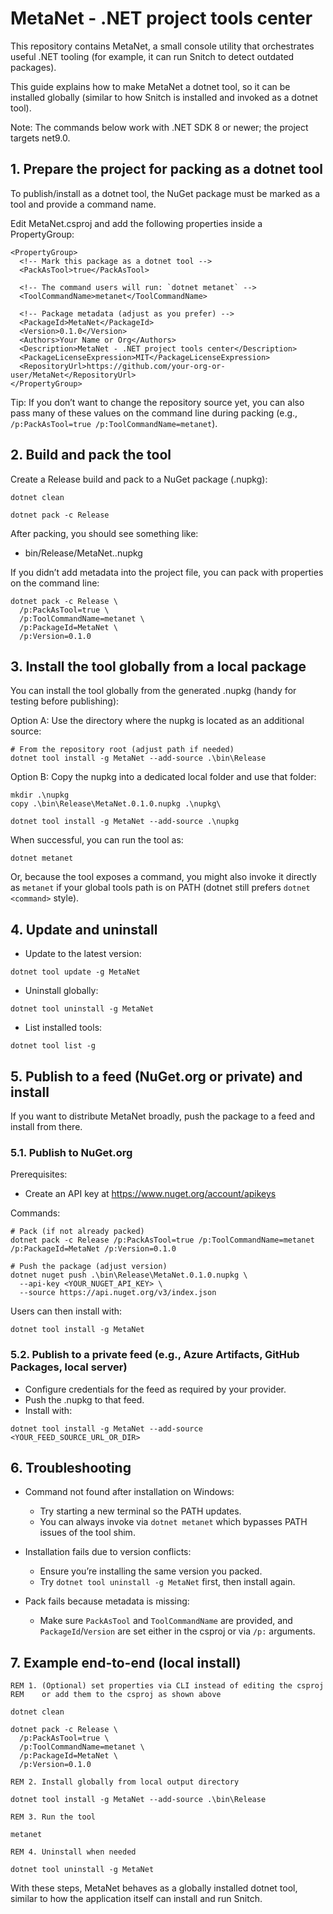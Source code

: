 # MetaNet - .NET project tools center

This repository contains MetaNet, a small console utility that orchestrates useful .NET tooling (for example, it can run Snitch to detect outdated packages).

This guide explains how to make MetaNet a dotnet tool, so it can be installed globally (similar to how Snitch is installed and invoked as a dotnet tool).

Note: The commands below work with .NET SDK 8 or newer; the project targets net9.0.

## 1. Prepare the project for packing as a dotnet tool

To publish/install as a dotnet tool, the NuGet package must be marked as a tool and provide a command name.

Edit MetaNet.csproj and add the following properties inside a PropertyGroup:

```
<PropertyGroup>
  <!-- Mark this package as a dotnet tool -->
  <PackAsTool>true</PackAsTool>

  <!-- The command users will run: `dotnet metanet` -->
  <ToolCommandName>metanet</ToolCommandName>

  <!-- Package metadata (adjust as you prefer) -->
  <PackageId>MetaNet</PackageId>
  <Version>0.1.0</Version>
  <Authors>Your Name or Org</Authors>
  <Description>MetaNet - .NET project tools center</Description>
  <PackageLicenseExpression>MIT</PackageLicenseExpression>
  <RepositoryUrl>https://github.com/your-org-or-user/MetaNet</RepositoryUrl>
</PropertyGroup>
```

Tip: If you don’t want to change the repository source yet, you can also pass many of these values on the command line during packing (e.g., `/p:PackAsTool=true /p:ToolCommandName=metanet`).

## 2. Build and pack the tool

Create a Release build and pack to a NuGet package (.nupkg):

```
dotnet clean

dotnet pack -c Release
```

After packing, you should see something like:

- bin/Release/MetaNet.<version>.nupkg

If you didn’t add metadata into the project file, you can pack with properties on the command line:

```
dotnet pack -c Release \
  /p:PackAsTool=true \
  /p:ToolCommandName=metanet \
  /p:PackageId=MetaNet \
  /p:Version=0.1.0
```

## 3. Install the tool globally from a local package

You can install the tool globally from the generated .nupkg (handy for testing before publishing):

Option A: Use the directory where the nupkg is located as an additional source:

```
# From the repository root (adjust path if needed)
dotnet tool install -g MetaNet --add-source .\bin\Release
```

Option B: Copy the nupkg into a dedicated local folder and use that folder:

```
mkdir .\nupkg
copy .\bin\Release\MetaNet.0.1.0.nupkg .\nupkg\

dotnet tool install -g MetaNet --add-source .\nupkg
```

When successful, you can run the tool as:

```
dotnet metanet
```

Or, because the tool exposes a command, you might also invoke it directly as `metanet` if your global tools path is on PATH (dotnet still prefers `dotnet <command>` style).

## 4. Update and uninstall

- Update to the latest version:

```
dotnet tool update -g MetaNet
```

- Uninstall globally:

```
dotnet tool uninstall -g MetaNet
```

- List installed tools:

```
dotnet tool list -g
```

## 5. Publish to a feed (NuGet.org or private) and install

If you want to distribute MetaNet broadly, push the package to a feed and install from there.

### 5.1. Publish to NuGet.org

Prerequisites:
- Create an API key at https://www.nuget.org/account/apikeys

Commands:

```
# Pack (if not already packed)
dotnet pack -c Release /p:PackAsTool=true /p:ToolCommandName=metanet /p:PackageId=MetaNet /p:Version=0.1.0

# Push the package (adjust version)
dotnet nuget push .\bin\Release\MetaNet.0.1.0.nupkg \
  --api-key <YOUR_NUGET_API_KEY> \
  --source https://api.nuget.org/v3/index.json
```

Users can then install with:

```
dotnet tool install -g MetaNet
```

### 5.2. Publish to a private feed (e.g., Azure Artifacts, GitHub Packages, local server)

- Configure credentials for the feed as required by your provider.
- Push the .nupkg to that feed.
- Install with:

```
dotnet tool install -g MetaNet --add-source <YOUR_FEED_SOURCE_URL_OR_DIR>
```

## 6. Troubleshooting

- Command not found after installation on Windows:
  - Try starting a new terminal so the PATH updates.
  - You can always invoke via `dotnet metanet` which bypasses PATH issues of the tool shim.

- Installation fails due to version conflicts:
  - Ensure you’re installing the same version you packed.
  - Try `dotnet tool uninstall -g MetaNet` first, then install again.

- Pack fails because metadata is missing:
  - Make sure `PackAsTool` and `ToolCommandName` are provided, and `PackageId`/`Version` are set either in the csproj or via `/p:` arguments.

## 7. Example end-to-end (local install)

```
REM 1. (Optional) set properties via CLI instead of editing the csproj
REM    or add them to the csproj as shown above

dotnet clean

dotnet pack -c Release \
  /p:PackAsTool=true \
  /p:ToolCommandName=metanet \
  /p:PackageId=MetaNet \
  /p:Version=0.1.0

REM 2. Install globally from local output directory

dotnet tool install -g MetaNet --add-source .\bin\Release

REM 3. Run the tool

metanet

REM 4. Uninstall when needed

dotnet tool uninstall -g MetaNet
```

With these steps, MetaNet behaves as a globally installed dotnet tool, similar to how the application itself can install and run Snitch.